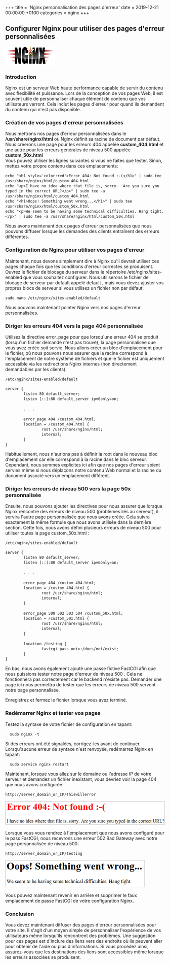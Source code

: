+++
title = 'Nginx personnalisation des pages d'erreur'
date = 2019-12-21 00:00:00 +0100
categories = nginx
+++
## Configurer Nginx pour utiliser des pages d'erreur personnalisées

![](nginx-logo.png)

### Introduction

Nginx est un serveur Web haute performance capable de servir du contenu avec flexibilité et puissance. Lors de la conception de vos pages Web, il est souvent utile de personnaliser chaque élément de contenu que vos utilisateurs verront. Cela inclut les pages d'erreur pour quand ils demandent du contenu qui n'est pas disponible. 

### Création de vos pages d'erreur personnalisées

Nous mettrons nos pages d'erreur personnalisées dans le **/usr/share/nginx/html** où Nginx définit sa racine de document par défaut. Nous créerons une page pour les erreurs 404 appelée **custom_404.html** et une autre pour les erreurs générales de niveau 500 appelée **custom_50x.html**  
Vous pouvez utiliser les lignes suivantes si vous ne faites que tester. Sinon, mettez votre propre contenu dans ces emplacements:

```
echo "<h1 style='color:red'>Error 404: Not found :-(</h1>" | sudo tee /usr/share/nginx/html/custom_404.html
echo "<p>I have no idea where that file is, sorry.  Are you sure you typed in the correct URL?</p>" | sudo tee -a /usr/share/nginx/html/custom_404.html
echo "<h1>Oops! Something went wrong...</h1>" | sudo tee /usr/share/nginx/html/custom_50x.html
echo "<p>We seem to be having some technical difficulties. Hang tight.</p>" | sudo tee -a /usr/share/nginx/html/custom_50x.html
```

Nous avons maintenant deux pages d'erreur personnalisées que nous pouvons diffuser lorsque les demandes des clients entraînent des erreurs différentes.

### Configuration de Nginx pour utiliser vos pages d'erreur

Maintenant, nous devons simplement dire à Nginx qu'il devrait utiliser ces pages chaque fois que les conditions d'erreur correctes se produisent. Ouvrez le fichier de blocage du serveur dans le répertoire /etc/nginx/sites-enabled que vous souhaitez configurer. Nous utiliserons le fichier de blocage de serveur par default appelé default , mais vous devez ajuster vos propres blocs de serveur si vous utilisez un fichier non par défaut:

    sudo nano /etc/nginx/sites-enabled/default

Nous pouvons maintenant pointer Nginx vers nos pages d'erreur personnalisées.

### Diriger les erreurs 404 vers la page 404 personnalisée

Utilisez la directive error_page pour que lorsqu'une erreur 404 se produit (lorsqu'un fichier demandé n'est pas trouvé), la page personnalisée que vous avez créée soit servie. Nous allons créer un bloc d'emplacement pour le fichier, où nous pouvons nous assurer que la racine correspond à l'emplacement de notre système de fichiers et que le fichier est uniquement accessible via les redirections Nginx internes (non directement demandables par les clients):

    /etc/nginx/sites-enabled/default

```
server {
        listen 80 default_server;
        listen [::]:80 default_server ipv6only=on;

        . . .

        error_page 404 /custom_404.html;
        location = /custom_404.html {
                root /usr/share/nginx/html;
                internal;
        }
}
```


Habituellement, nous n'aurions pas à définir la root dans le nouveau bloc d'emplacement car elle correspond à la racine dans le bloc serveur. Cependant, nous sommes explicites ici afin que nos pages d'erreur soient servies même si nous déplaçons notre contenu Web normal et la racine du document associé vers un emplacement différent.

### Diriger les erreurs de niveau 500 vers la page 50x personnalisée

Ensuite, nous pouvons ajouter les directives pour nous assurer que lorsque Nginx rencontre des erreurs de niveau 500 (problèmes liés au serveur), il servira l'autre page personnalisée que nous avons créée. Cela suivra exactement la même formule que nous avons utilisée dans la dernière section. Cette fois, nous avons défini plusieurs erreurs de niveau 500 pour utiliser toutes la page custom_50x.html :

    /etc/nginx/sites-enabled/default

```
server {
        listen 80 default_server;
        listen [::]:80 default_server ipv6only=on;

        . . .

        error_page 404 /custom_404.html;
        location = /custom_404.html {
                root /usr/share/nginx/html;
                internal;
        }

        error_page 500 502 503 504 /custom_50x.html;
        location = /custom_50x.html {
                root /usr/share/nginx/html;
                internal;
        }

        location /testing {
                fastcgi_pass unix:/does/not/exist;
        }
}
```

En bas, nous avons également ajouté une passe fictive FastCGI afin que nous puissions tester notre page d'erreur de niveau 500 . Cela ne fonctionnera pas correctement car le backend n'existe pas. Demander une page ici nous permettra de tester que les erreurs de niveau 500 servent notre page personnalisée.

Enregistrez et fermez le fichier lorsque vous avez terminé.

### Redémarrer Nginx et tester vos pages

Testez la syntaxe de votre fichier de configuration en tapant:

      sudo nginx -t

Si des erreurs ont été signalées, corrigez-les avant de continuer. Lorsqu'aucune erreur de syntaxe n'est renvoyée, redémarrez Nginx en tapant:

      sudo service nginx restart

Maintenant, lorsque vous allez sur le domaine ou l'adresse IP de votre serveur et demandez un fichier inexistant, vous devriez voir la page 404 que nous avons configurée:

    http://server_domain_or_IP/thiswillerror 

![nginx custom 404](custom_404.png)

Lorsque vous vous rendrez à l'emplacement que nous avons configuré pour le pass FastCGI, nous recevrons une erreur 502 Bad Gateway avec notre page personnalisée de niveau 500:

    http://server_domain_or_IP/testing

![nginx custom 50x](custom_50x.png)

Vous pouvez maintenant revenir en arrière et supprimer le faux emplacement de passe FastCGI de votre configuration Nginx.

### Conclusion

Vous devez maintenant diffuser des pages d'erreur personnalisées pour votre site. Il s'agit d'un moyen simple de personnaliser l'expérience de vos utilisateurs même lorsqu'ils rencontrent des problèmes. Une suggestion pour ces pages est d'inclure des liens vers des endroits où ils peuvent aller pour obtenir de l'aide ou plus d'informations. Si vous procédez ainsi, assurez-vous que les destinations des liens sont accessibles même lorsque les erreurs associées se produisent. 

